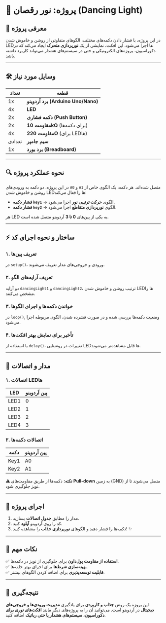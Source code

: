 # 🎇 پروژه: نور رقصان (Dancing Light)

## 📌 معرفی پروژه
در این پروژه، با فشار دادن دکمه‌های مختلف، الگوهای متفاوتی از روشن و خاموش شدن LEDها اجرا می‌شود. این افکت، نمایشی از یک **نورپردازی متحرک** ایجاد می‌کند که در دکوراسیون، پروژه‌های الکترونیکی و حتی در سیستم‌های هشدار می‌تواند کاربرد داشته باشد.

---

## 🛠 وسایل مورد نیاز
| تعداد | قطعه |
|-------|------|
| 1x    | **برد آردوینو (Arduino Uno/Nano)** |
| 4x    | **LED** |
| 2x    | **دکمه فشاری (Push Button)** |
| 2x    | **مقاومت 10kΩ** (برای دکمه‌ها) |
| 4x    | **مقاومت 220Ω** (برای LEDها) |
| تعدادی | **سیم جامپر** |
| 1x    | **برد بورد (Breadboard)** |

---

## 🔍 نحوه عملکرد پروژه
در این پروژه، دو دکمه به ورودی‌های `A0` و `A1` متصل شده‌اند. هر دکمه، یک الگوی خاص از روشن و خاموش شدن LEDها را فعال می‌کند:

- **فشار دکمه `key1`** → الگوی **حرکت ترتیبی نور** اجرا می‌شود.
- **فشار دکمه `key2`** → الگوی **نورپردازی متقاطع** اجرا می‌شود.

هر LED به یکی از پین‌های **0 تا 3** آردوینو متصل شده است.

---

## ⚡ ساختار و نحوه اجرای کد

### **۱. تعریف پین‌ها**
در `setup()`، ورودی و خروجی‌های مدار تعریف می‌شوند.

### **۲. تعریف آرایه‌های الگو**
دو آرایه `dancingLight1` و `dancingLight2`، ترتیب روشن و خاموش شدن LEDها را مشخص می‌کنند.

### **۳. خواندن دکمه‌ها و اجرای الگوها**
در `loop()`, وضعیت دکمه‌ها بررسی شده و در صورت فشرده شدن، الگوی مربوطه اجرا می‌شود.

### **۴. تأخیر برای نمایش بهتر افکت‌ها**
با استفاده از `delay()`، تغییرات در روشنایی LEDها قابل مشاهده‌تر می‌شوند.

---

## 🔧 مدار و اتصالات
### **۱. اتصالات LEDها**
| LED | پین آردوینو |
|-----|------------|
| LED1 | 0 |
| LED2 | 1 |
| LED3 | 2 |
| LED4 | 3 |

### **۲. اتصالات دکمه‌ها**
| دکمه | پین آردوینو |
|------|------------|
| Key1 | A0 |
| Key2 | A1 |

**⚠️ نکته:** دکمه‌ها از طریق مقاومت‌های **Pull-down** به زمین (GND) متصل می‌شوند تا از نویز جلوگیری شود.

---

## 🚀 اجرای پروژه
1. مدار را مطابق **جدول اتصالات** بسازید.
2. کد را روی آردوینو **آپلود** کنید.
3. دکمه‌ها را فشار دهید و الگوهای **نورپردازی جذاب** را مشاهده کنید! ✨

---

## 🎯 نکات مهم
✅ **استفاده از مقاومت پول‌داون** برای جلوگیری از نویز در دکمه‌ها.  
✅ **بهینه‌سازی شرط‌ها** برای اجرای بهتر حلقه‌ها.  
✅ **قابلیت توسعه‌پذیری** برای اضافه کردن الگوهای بیشتر.  

---

## 📌 نتیجه‌گیری
این پروژه یک روش **جذاب و کاربردی** برای یادگیری **مدیریت ورودی‌ها و خروجی‌های دیجیتال** در آردوینو است. می‌توانید آن را به پروژه‌های دیگر مانند **افکت‌های نوری برای دکوراسیون، سیستم‌های هشدار یا حتی رباتیک** اضافه کنید.  

